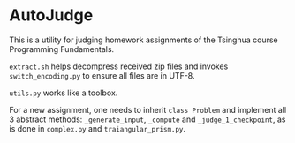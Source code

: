 # AutoJudge

This is a utility for judging homework assignments of the Tsinghua course Programming Fundamentals.

`extract.sh` helps decompress received zip files and invokes `switch_encoding.py` to ensure all files are in UTF-8.

`utils.py` works like a toolbox.

For a new assignment, one needs to inherit `class Problem` and implement all 3 abstract methods: `_generate_input`, `_compute` and `_judge_1_checkpoint`, as is done in `complex.py` and `traiangular_prism.py`.
